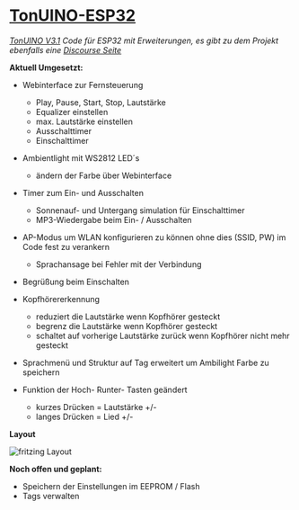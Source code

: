 # [TonUINO-ESP32](http://discourse.voss.earth/t/esp32-port-inkl-webinterface/399)
_[TonUINO V3.1](https://www.voss.earth/tonuino/) Code für ESP32 mit Erweiterungen, es gibt zu dem Projekt ebenfalls eine [Discourse Seite](http://discourse.voss.earth/)_

**Aktuell Umgesetzt:**
  
  - Webinterface zur Fernsteuerung
    - Play, Pause, Start, Stop, Lautstärke
    - Equalizer einstellen
    - max. Lautstärke einstellen
    - Ausschalttimer
    - Einschalttimer
    
  - Ambientlight mit WS2812 LED´s
    - ändern der Farbe über Webinterface
    
  - Timer zum Ein- und Ausschalten
    - Sonnenauf- und Untergang simulation für Einschalttimer
    - MP3-Wiedergabe beim Ein- / Ausschalten
    
  - AP-Modus um WLAN konfigurieren zu können ohne dies (SSID, PW) im Code fest zu verankern
    - Sprachansage bei Fehler mit der Verbindung
   
  - Begrüßung beim Einschalten 
   
  - Kopfhörererkennung
    - reduziert die Lautstärke wenn Kopfhörer gesteckt
    - begrenz die Lautstärke wenn Kopfhörer gesteckt
    - schaltet auf vorherige Lautstärke zurück wenn Kopfhörer nicht mehr gesteckt
    
  - Sprachmenü und Struktur auf Tag erweitert um Ambilight Farbe zu speichern
    
  - Funktion der Hoch- Runter- Tasten geändert
    - kurzes Drücken = Lautstärke +/-
    - langes Drücken = Lied +/-
    
 **Layout**
 
 
 ![fritzing Layout](https://raw.githubusercontent.com/lrep/TonUINO-ESP32/master/Fritzing/Layout_schema.png)
 
 **Noch offen und geplant:**
 
  - Speichern der Einstellungen im EEPROM / Flash
  - Tags verwalten
  
  
  
